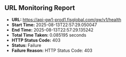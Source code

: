 ## URL Monitoring Report

- **URL:** https://api-gw1-prod1.fisglobal.com/gw/v1/health
- **Start Time:** 2025-08-13T22:57:29.050047
- **End Time:** 2025-08-13T22:57:29.135242
- **Total Time Taken:** 0.085195 seconds
- **HTTP Status Code:** 403
- **Status:** Failure
- **Failure Reason:** HTTP Status Code: 403
